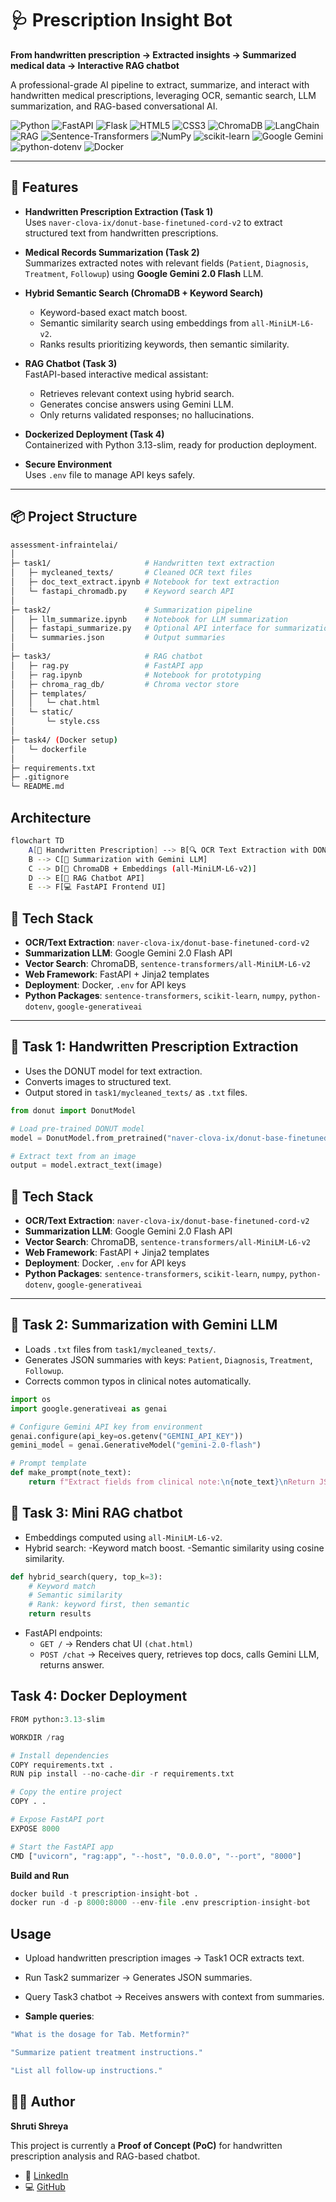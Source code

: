 # 🩺 Prescription Insight Bot

**From handwritten prescription → Extracted insights → Summarized medical data → Interactive RAG chatbot**

A professional-grade AI pipeline to extract, summarize, and interact with handwritten medical prescriptions, leveraging OCR, semantic search, LLM summarization, and RAG-based conversational AI.


![Python](https://img.shields.io/badge/Python-%2314354C.svg?style=for-the-badge&logo=python&logoColor=white)  ![FastAPI](https://img.shields.io/badge/FastAPI-%2300B3C4.svg?style=for-the-badge&logo=fastapi&logoColor=white)  ![Flask](https://img.shields.io/badge/Flask-%23000000.svg?style=for-the-badge&logo=flask&logoColor=white)  ![HTML5](https://img.shields.io/badge/HTML5-%23E34F26.svg?style=for-the-badge&logo=html5&logoColor=white)  ![CSS3](https://img.shields.io/badge/CSS3-%231572B6.svg?style=for-the-badge&logo=css3&logoColor=white)  ![ChromaDB](https://img.shields.io/badge/ChromaDB-%23FF5733.svg?style=for-the-badge&logoColor=white)  ![LangChain](https://img.shields.io/badge/LangChain-%2300FFAA.svg?style=for-the-badge&logoColor=white)  ![RAG](https://img.shields.io/badge/RAG-%23FF6600.svg?style=for-the-badge&logoColor=white)  ![Sentence-Transformers](https://img.shields.io/badge/Sentence--Transformers-%230000FF.svg?style=for-the-badge&logoColor=white)  ![NumPy](https://img.shields.io/badge/NumPy-%23013243.svg?style=for-the-badge&logo=numpy&logoColor=white)  ![scikit-learn](https://img.shields.io/badge/scikit--learn-%23F7931E.svg?style=for-the-badge&logo=scikit-learn&logoColor=white)  ![Google Gemini](https://img.shields.io/badge/Google_Gemini-%23F4B400.svg?style=for-the-badge&logo=google&logoColor=white)  ![python-dotenv](https://img.shields.io/badge/python--dotenv-%23000000.svg?style=for-the-badge&logoColor=white)  ![Docker](https://img.shields.io/badge/Docker-%230db7ed.svg?style=for-the-badge&logo=docker&logoColor=white)  

---

## 🚀 Features

- **Handwritten Prescription Extraction (Task 1)**  
  Uses `naver-clova-ix/donut-base-finetuned-cord-v2` to extract structured text from handwritten prescriptions.  

- **Medical Records Summarization (Task 2)**  
  Summarizes extracted notes with relevant fields (`Patient`, `Diagnosis`, `Treatment`, `Followup`) using **Google Gemini 2.0 Flash** LLM.  

- **Hybrid Semantic Search (ChromaDB + Keyword Search)**  
  - Keyword-based exact match boost.  
  - Semantic similarity search using embeddings from `all-MiniLM-L6-v2`.  
  - Ranks results prioritizing keywords, then semantic similarity.

- **RAG Chatbot (Task 3)**  
  FastAPI-based interactive medical assistant:
  - Retrieves relevant context using hybrid search.  
  - Generates concise answers using Gemini LLM.  
  - Only returns validated responses; no hallucinations.

- **Dockerized Deployment (Task 4)**  
  Containerized with Python 3.13-slim, ready for production deployment.  

- **Secure Environment**  
  Uses `.env` file to manage API keys safely.

---

## 📦 Project Structure

```bash
assessment-infraintelai/
│
├─ task1/                     # Handwritten text extraction
│   ├─ mycleaned_texts/       # Cleaned OCR text files
│   ├─ doc_text_extract.ipynb # Notebook for text extraction
│   └─ fastapi_chromadb.py    # Keyword search API
│
├─ task2/                     # Summarization pipeline
│   ├─ llm_summarize.ipynb    # Notebook for LLM summarization
│   ├─ fastapi_summarize.py   # Optional API interface for summarization
│   └─ summaries.json         # Output summaries
│
├─ task3/                     # RAG chatbot
│   ├─ rag.py                 # FastAPI app
│   ├─ rag.ipynb              # Notebook for prototyping
│   ├─ chroma_rag_db/         # Chroma vector store
│   ├─ templates/
│   │   └─ chat.html
│   └─ static/
│       └─ style.css
│
├─ task4/ (Docker setup)
│   └─ dockerfile
│
├─ requirements.txt
├─ .gitignore
└─ README.md
```

## Architecture
```bash
flowchart TD
    A[📝 Handwritten Prescription] --> B[🔍 OCR Text Extraction with DONUT]
    B --> C[🧠 Summarization with Gemini LLM]
    C --> D[📂 ChromaDB + Embeddings (all-MiniLM-L6-v2)]
    D --> E[🤖 RAG Chatbot API]
    E --> F[💻 FastAPI Frontend UI]
```

## 🚀 Tech Stack

- **OCR/Text Extraction**: `naver-clova-ix/donut-base-finetuned-cord-v2`  
- **Summarization LLM**: Google Gemini 2.0 Flash API  
- **Vector Search**: ChromaDB, `sentence-transformers/all-MiniLM-L6-v2`  
- **Web Framework**: FastAPI + Jinja2 templates  
- **Deployment**: Docker, `.env` for API keys  
- **Python Packages**: `sentence-transformers`, `scikit-learn`, `numpy`, `python-dotenv`, `google-generativeai`  

---

## 📝 Task 1: Handwritten Prescription Extraction

- Uses the DONUT model for text extraction.  
- Converts images to structured text.  
- Output stored in `task1/mycleaned_texts/` as `.txt` files.

```python
from donut import DonutModel

# Load pre-trained DONUT model
model = DonutModel.from_pretrained("naver-clova-ix/donut-base-finetuned-cord-v2")

# Extract text from an image
output = model.extract_text(image)
```
## 🚀 Tech Stack

- **OCR/Text Extraction**: `naver-clova-ix/donut-base-finetuned-cord-v2`  
- **Summarization LLM**: Google Gemini 2.0 Flash API  
- **Vector Search**: ChromaDB, `sentence-transformers/all-MiniLM-L6-v2`  
- **Web Framework**: FastAPI + Jinja2 templates  
- **Deployment**: Docker, `.env` for API keys  
- **Python Packages**: `sentence-transformers`, `scikit-learn`, `numpy`, `python-dotenv`, `google-generativeai`  

---

## 📝 Task 2: Summarization with Gemini LLM

- Loads `.txt` files from `task1/mycleaned_texts/`.
- Generates JSON summaries with keys:  `Patient`, `Diagnosis`, `Treatment`, `Followup`.
- Corrects common typos in clinical notes automatically.

```python
import os
import google.generativeai as genai

# Configure Gemini API key from environment
genai.configure(api_key=os.getenv("GEMINI_API_KEY"))
gemini_model = genai.GenerativeModel("gemini-2.0-flash")

# Prompt template
def make_prompt(note_text):
    return f"Extract fields from clinical note:\n{note_text}\nReturn JSON."
```
## 📝 Task 3: Mini RAG chatbot

- Embeddings computed using `all-MiniLM-L6-v2`.
- Hybrid search:
  -Keyword match boost.
  -Semantic similarity using cosine similarity.

```python
def hybrid_search(query, top_k=3):
    # Keyword match
    # Semantic similarity
    # Rank: keyword first, then semantic
    return results
```

- FastAPI endpoints:
  - `GET /` → Renders chat UI `(chat.html)`
  - `POST /chat` → Receives query, retrieves top docs, calls Gemini LLM, returns answer.

## Task 4: Docker Deployment

```python
FROM python:3.13-slim

WORKDIR /rag

# Install dependencies
COPY requirements.txt .
RUN pip install --no-cache-dir -r requirements.txt

# Copy the entire project
COPY . .

# Expose FastAPI port
EXPOSE 8000

# Start the FastAPI app
CMD ["uvicorn", "rag:app", "--host", "0.0.0.0", "--port", "8000"]
```
**Build and Run**
```python
docker build -t prescription-insight-bot .
docker run -d -p 8000:8000 --env-file .env prescription-insight-bot
```
## Usage

- Upload handwritten prescription images → Task1 OCR extracts text.

- Run Task2 summarizer → Generates JSON summaries.

- Query Task3 chatbot → Receives answers with context from summaries.
- **Sample queries**:
```bash
"What is the dosage for Tab. Metformin?"

"Summarize patient treatment instructions."

"List all follow-up instructions."
```

## 🧑‍💻 Author

**Shruti Shreya**  

This project is currently a **Proof of Concept (PoC)** for handwritten prescription analysis and RAG-based chatbot.  

- 🔗 [LinkedIn](https://www.linkedin.com/in/shruti-shreya-893789265/)
- 💻 [GitHub](https://github.com/shruti-shreya01)  
